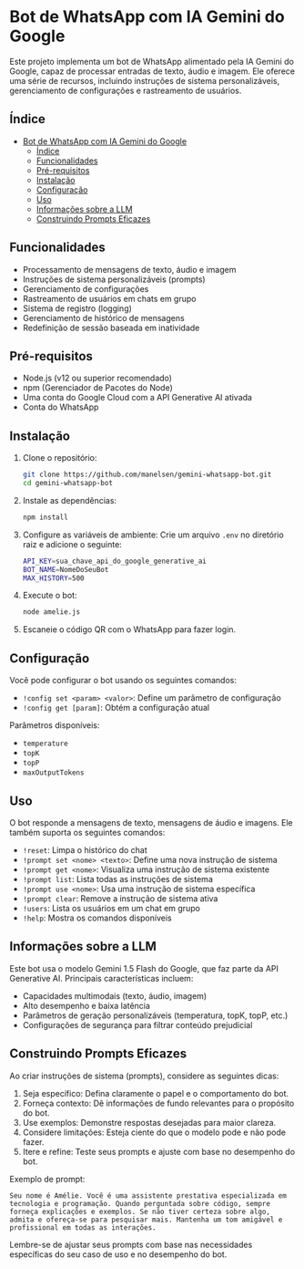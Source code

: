 # Bot de WhatsApp com IA Gemini do Google

Este projeto implementa um bot de WhatsApp alimentado pela IA Gemini do Google, capaz de processar entradas de texto, áudio e imagem. Ele oferece uma série de recursos, incluindo instruções de sistema personalizáveis, gerenciamento de configurações e rastreamento de usuários.

## Índice

- [Bot de WhatsApp com IA Gemini do Google](#bot-de-whatsapp-com-ia-gemini-do-google)
  - [Índice](#índice)
  - [Funcionalidades](#funcionalidades)
  - [Pré-requisitos](#pré-requisitos)
  - [Instalação](#instalação)
  - [Configuração](#configuração)
  - [Uso](#uso)
  - [Informações sobre a LLM](#informações-sobre-a-llm)
  - [Construindo Prompts Eficazes](#construindo-prompts-eficazes)

## Funcionalidades

- Processamento de mensagens de texto, áudio e imagem
- Instruções de sistema personalizáveis (prompts)
- Gerenciamento de configurações
- Rastreamento de usuários em chats em grupo
- Sistema de registro (logging)
- Gerenciamento de histórico de mensagens
- Redefinição de sessão baseada em inatividade

## Pré-requisitos

- Node.js (v12 ou superior recomendado)
- npm (Gerenciador de Pacotes do Node)
- Uma conta do Google Cloud com a API Generative AI ativada
- Conta do WhatsApp

## Instalação

1. Clone o repositório:

   ```bash
   git clone https://github.com/manelsen/gemini-whatsapp-bot.git
   cd gemini-whatsapp-bot
   ```

2. Instale as dependências:

   ```bash
   npm install
   ```

3. Configure as variáveis de ambiente:
   Crie um arquivo `.env` no diretório raiz e adicione o seguinte:

   ```bash
   API_KEY=sua_chave_api_do_google_generative_ai
   BOT_NAME=NomeDoSeuBot
   MAX_HISTORY=500
   ```

4. Execute o bot:

   ```bash
   node amelie.js
   ```

5. Escaneie o código QR com o WhatsApp para fazer login.

## Configuração

Você pode configurar o bot usando os seguintes comandos:

- `!config set <param> <valor>`: Define um parâmetro de configuração
- `!config get [param]`: Obtém a configuração atual

Parâmetros disponíveis:

- `temperature`
- `topK`
- `topP`
- `maxOutputTokens`

## Uso

O bot responde a mensagens de texto, mensagens de áudio e imagens. Ele também suporta os seguintes comandos:

- `!reset`: Limpa o histórico do chat
- `!prompt set <nome> <texto>`: Define uma nova instrução de sistema
- `!prompt get <nome>`: Visualiza uma instrução de sistema existente
- `!prompt list`: Lista todas as instruções de sistema
- `!prompt use <nome>`: Usa uma instrução de sistema específica
- `!prompt clear`: Remove a instrução de sistema ativa
- `!users`: Lista os usuários em um chat em grupo
- `!help`: Mostra os comandos disponíveis

## Informações sobre a LLM

Este bot usa o modelo Gemini 1.5 Flash do Google, que faz parte da API Generative AI. Principais características incluem:

- Capacidades multimodais (texto, áudio, imagem)
- Alto desempenho e baixa latência
- Parâmetros de geração personalizáveis (temperatura, topK, topP, etc.)
- Configurações de segurança para filtrar conteúdo prejudicial

## Construindo Prompts Eficazes

Ao criar instruções de sistema (prompts), considere as seguintes dicas:

1. Seja específico: Defina claramente o papel e o comportamento do bot.
2. Forneça contexto: Dê informações de fundo relevantes para o propósito do bot.
3. Use exemplos: Demonstre respostas desejadas para maior clareza.
4. Considere limitações: Esteja ciente do que o modelo pode e não pode fazer.
5. Itere e refine: Teste seus prompts e ajuste com base no desempenho do bot.

Exemplo de prompt:

```text
Seu nome é Amélie. Você é uma assistente prestativa especializada em tecnologia e programação. Quando perguntada sobre código, sempre forneça explicações e exemplos. Se não tiver certeza sobre algo, admita e ofereça-se para pesquisar mais. Mantenha um tom amigável e profissional em todas as interações.
```

Lembre-se de ajustar seus prompts com base nas necessidades específicas do seu caso de uso e no desempenho do bot.

